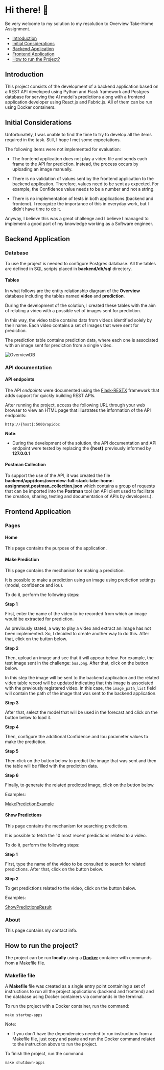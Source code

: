 # Hi there! 👋

Be very welcome to my solution to my resolution to Overview Take-Home Assignment.

- [Introduction](#introduction)
- [Initial Considerations](#initial-considerations)
- [Backend Application](#backend-application)
- [Frontend Application](#frontend-application)
- [How to run the Project?](#how-to-run-the-project)


## Introduction

This project consists of the development of a backend application based on a REST API developed using Python and Flask framework and Postgres database for serving the AI model's predictions along with a frontend application developer using React.js and Fabric.js. All of them can be run using Docker containers.

## Initial Considerations

Unfortunately, I was unable to find the time to try to develop all the items required in the task. Still, I hope I met some expectations.

The following items were not implemented for evaluation:

- The frontend application does not play a video file and sends each frame to the API for prediction. Instead, the process occurs by uploading an image manually.

- There is no validation of values sent by the frontend application to the backend application. Therefore, values need to be sent as expected. For example, the Confidence value needs to be a number and not a string.

- There is no implementation of tests in both applications (backend and frontend). I recognize the importance of this in everyday work, but I didn't have time to do it.

Anyway, I believe this was a great challenge and I believe I managed to implement a good part of my knowledge working as a Software engineer.

## Backend Application

### Database

To use the project is needed to configure Postgres database. All the tables are defined in SQL scripts placed in **backend/db/sql** directory.

#### Tables

In what follows are the entity relationship diagram of the **Overview** database including the tables named **video** and **prediction**.

During the development of the solution, I created these tables with the aim of relating a video with a possible set of images sent for prediction.

In this way, the video table contains data from videos identified solely by their name. Each video contains a set of images that were sent for prediction.

The prediction table contains prediction data, where each one is associated with an image sent for prediction from a single video.

![OverviewDB](backend/app/docs/OverviewDB.drawio.png)

### API documentation

#### API endpoints

The API *endpoints* were documented using the [Flask-RESTX](https://flask-restx.readthedocs.io/en/latest/) framework that adds support for quickly building REST APIs.

After running the project, access the following URL through your web browser to view an HTML page that illustrates the information of the API endpoints:

```
http://{host}:5000/apidoc
```

**Note**:

- During the development of the solution, the API documentation and API endpoint were tested by replacing the **{host}** previously informed by **127.0.0.1**

#### Postman Collection

To support the use of the API, it was created the file **backend/app/docs/overview-full-stack-take-home-assignment.postman_collection.json** which contains a group of requests that can be imported into the **Postman** tool (an API client used to facilitate the creation, sharing, testing and documentation of APIs by developers.).

## Frontend Application

### Pages

#### Home

This page contains the purpose of the application.

#### Make Prediction

This page contains the mechanism for making a prediction.

It is possible to make a prediction using an image using prediction settings (model, confidence and iou).

To do it, perform the following steps:

**Step 1**

First, enter the name of the video to be recorded from which an image would be extracted for prediction.

As previously stated, a way to play a video and extract an image has not been implemented. So, I decided to create another way to do this. After that, click on the button below.

**Step 2**

Then, upload an image and see that it will appear below. For example, the test image sent in the challenge: `bus.png`. After that, click on the button below.

In this step the image will be sent to the backend application and the related video table record will be updated indicating that this image is associated with the previously registered video. In this case, the `image_path_list` field will contain the path of the image that was sent to the backend application.

**Step 3**

After that, select the model that will be used in the forecast and click on the button below to load it.

**Step 4**

Then, configure the additional Confidence and Iou parameter values to make the prediction.

**Step 5**

Then click on the button below to predict the image that was sent and then the table will be filled with the prediction data.

**Step 6**

Finally, to generate the related predicted image, click on the button below.

Examples:

[MakePredictionExample](backend/app/docs/MakePredictionExample.pdf)

#### Show Predictions

This page contains the mechanism for searching predictions.

It is possible to fetch the 10 most recent predictions related to a video.

To do it, perform the following steps:

**Step 1**

First, type the name of the video to be consulted to search for related predictions. After that, click on the button below.

**Step 2**

To get predictions related to the video, click on the button below.

Examples:

[ShowPredictionsResult](backend/app/docs/ShowPredictionsExample.pdf)

### About

This page contains my contact info.

## How to run the project?

The project can be run **locally** using a [**Docker**](https://www.docker.com/) container with commands from a Makefile file.

### Makefile file

A **Makefile** file was created as a single entry point containing a set of instructions to run all the project applications (backend and frontend) and the database using Docker containers via commands in the terminal.

To run the project with a Docker container, run the command:

```
make startup-apps
```

Note:

- If you don't have the dependencies needed to run instructions from a Makefile file, just copy and paste and run the Docker command related to the instruction above to run the project.

To finish the project, run the command:

```
make shutdown-apps
```